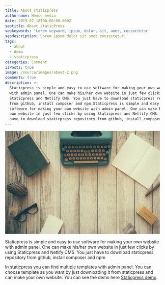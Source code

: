 ```yaml
---
title: About staticpress
authorname: Hence media
date: 2019-07-18T00:00:00.000Z
seotitle: About staticPress
seokeywords: 'Lorem keyword, ipsum, dolor, sit, amet, consectetur'
seodescription: Lorem ipsum dolor sit amet consectetur.
tags:
  - about
  - demo
  - staticpress
categories: Comment
isPosts: true
image: /source/images/about-2.png
comments: true
description: >-
  Staticpress is simple and easy to use software for making your own website
  with admin panel. One can make his/her own website in just few clicks by using
  Staticpress and Netlify CMS. You just have to download staticpress repository
  from github, install composer and npm.Staticpress is simple and easy to use
  software for making your own website with admin panel. One can make his/her
  own website in just few clicks by using Staticpress and Netlify CMS. You just
  have to download staticpress repository from github, install composer and npm.
---
```

![](/source/images/blog-hero.jpg)

Staticpress is simple and easy to use software for making your own website with admin panel. One can make his/her own website in just few clicks by using Staticpress and Netlify CMS. You just have to download staticpress repository from github, install composer and npm. 

In staticpress you can find multiple templates with admin panel. You can choose template as you want by just downloading it from staticpress and can make your own website. You can see the demo here [Staticpress demo](https://demo.staticpress.io/).
